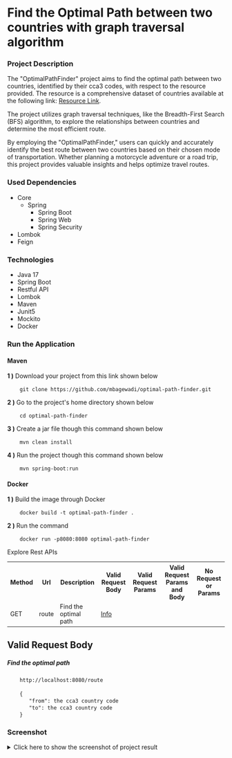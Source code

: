 # Find the Optimal Path between two countries with graph traversal algorithm  

### Project Description

The "OptimalPathFinder" project aims to find the optimal path between two countries, identified by their cca3 codes, with respect to the resource provided. The resource is a comprehensive dataset of countries available at the following link: [Resource Link](https://mledoze.github.io/countries/).

The project utilizes graph traversal techniques, like the Breadth-First Search (BFS) algorithm, to explore the relationships between countries and determine the most efficient route.

By employing the "OptimalPathFinder," users can quickly and accurately identify the best route between two countries based on their chosen mode of transportation. Whether planning a motorcycle adventure or a road trip, this project provides valuable insights and helps optimize travel routes. 

### Used Dependencies
* Core
    * Spring
        * Spring Boot
        * Spring Web
        * Spring Security
* Lombok
* Feign

### Technologies
* Java 17
* Spring Boot
* Restful API
* Lombok
* Maven
* Junit5
* Mockito
* Docker

###  Run the Application

#### Maven

<b>1 )</b> Download your project from this link shown below
```
    git clone https://github.com/mbagewadi/optimal-path-finder.git
```

<b>2 )</b> Go to the project's home directory shown below
```
    cd optimal-path-finder
```

<b>3 )</b> Create a jar file though this command shown below
```
    mvn clean install
```

<b>4 )</b> Run the project though this command shown below
```
    mvn spring-boot:run
```

#### Docker
<b>1 )</b> Build the image through Docker
```
    docker build -t optimal-path-finder .
```
<b>2 )</b> Run the command
```
    docker run -p8080:8080 optimal-path-finder
```


Explore Rest APIs
<table style="width:100%">
  <tr>
    <th>Method</th>
    <th>Url</th>
    <th>Description</th>
    <th>Valid Request Body</th>
    <th>Valid Request Params</th>
    <th>Valid Request Params and Body</th>
    <th>No Request or Params</th>
  </tr>
  <tr>
      <td>GET</td>
      <td>route</td>
      <td>Find the optimal path</td>
      <td><a href="README.md#route">Info</a></td>
      <td></td>
      <td></td>
      <td></td>
  </tr>
</table>


## Valid Request Body

##### <a id="route">Find the optimal path
```
    http://localhost:8080/route
    
    {
       "from": the cca3 country code
       "to": the cca3 country code
    }
```


### Screenshot

<details>
<summary>Click here to show the screenshot of project result</summary>
    <p> Picture 1 </p>
    <img src ="/screenshot/postman-1.PNG">
</details>    